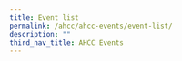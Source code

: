 ```yaml
---
title: Event list
permalink: /ahcc/ahcc-events/event-list/
description: ""
third_nav_title: AHCC Events
---
```

